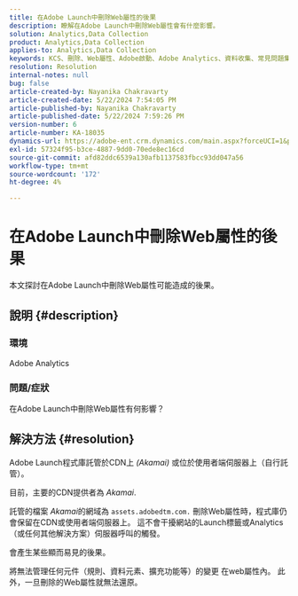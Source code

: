 ```yaml
---
title: 在Adobe Launch中刪除Web屬性的後果
description: 瞭解在Adobe Launch中刪除Web屬性會有什麼影響。
solution: Analytics,Data Collection
product: Analytics,Data Collection
applies-to: Analytics,Data Collection
keywords: KCS、刪除、Web屬性、Adobe啟動、Adobe Analytics、資料收集、常見問題集
resolution: Resolution
internal-notes: null
bug: false
article-created-by: Nayanika Chakravarty
article-created-date: 5/22/2024 7:54:05 PM
article-published-by: Nayanika Chakravarty
article-published-date: 5/22/2024 7:59:26 PM
version-number: 6
article-number: KA-18035
dynamics-url: https://adobe-ent.crm.dynamics.com/main.aspx?forceUCI=1&pagetype=entityrecord&etn=knowledgearticle&id=f3389008-7518-ef11-9f8a-6045bd026dc7
exl-id: 57324f95-b3ce-4887-9dd0-70ede8ec16cd
source-git-commit: afd82ddc6539a130afb1137583fbcc93dd047a56
workflow-type: tm+mt
source-wordcount: '172'
ht-degree: 4%

---
```


# 在Adobe Launch中刪除Web屬性的後果


本文探討在Adobe Launch中刪除Web屬性可能造成的後果。

## 說明 {#description}


### <b>環境</b>

Adobe Analytics

### <b>問題/症狀</b>

在Adobe Launch中刪除Web屬性有何影響？


## 解決方法 {#resolution}


Adobe Launch程式庫託管於CDN上 *(Akamai)* 或位於使用者端伺服器上（自行託管）。

目前，主要的CDN提供者為 *Akamai*.

託管的檔案 *Akamai*&#x200B;的網域為 `assets.adobedtm.com.` 刪除Web屬性時，程式庫仍會保留在CDN或使用者端伺服器上。 這不會干擾網站的Launch標籤或Analytics （或任何其他解決方案）伺服器呼叫的觸發。

會產生某些顯而易見的後果。

將無法管理任何元件（規則、資料元素、擴充功能等）的變更 在web屬性內。 此外，一旦刪除的Web屬性就無法還原。
